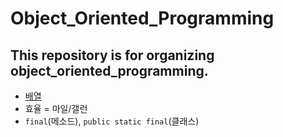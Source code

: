 # Object_Oriented_Programming
This repository is for organizing object_oriented_programming.
---
- [배열](https://www.notion.so/34e2148c3c5d4fce879cd8f5d0e3d723?pvs=4)
- 효율 = 마일/갤런
- `final`(메소드), `public static final`(클래스)
